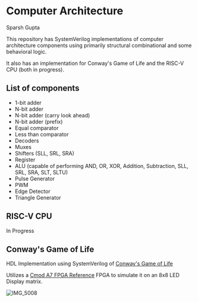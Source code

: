 # Computer Architecture

Sparsh Gupta

This repository has SystemVerilog implementations of computer architecture components using primarily structural combinational and some behavioral logic.

It also has an implementation for Conway's Game of Life and the RISC-V CPU (both in progress).

## List of components

- 1-bit adder
- N-bit adder 
- N-bit adder (carry look ahead)
- N-bit adder (prefix)
- Equal comparator
- Less than comparator
- Decoders
- Muxes
- Shifters (SLL, SRL, SRA)
- Register
- ALU (capable of performing AND, OR, XOR, Addition, Subtraction, SLL, SRL, SRA, SLT, SLTU)
- Pulse Generator
- PWM
- Edge Detector
- Triangle Generator

## RISC-V CPU

In Progress

## Conway's Game of Life

HDL Implementation using SystemVerilog of [Conway's Game of Life](https://en.wikipedia.org/wiki/Conway%27s_Game_of_Life)

Utilizes a [Cmod A7 FPGA Reference](https://digilent.com/reference/programmable-logic/cmod-a7/reference-manual) FPGA to simulate it on an 8x8 LED Display matrix. 

![IMG_5008](https://github.com/sparshgup/ComputerArchitecture/assets/19605629/8cafb751-4e53-4fb6-8c28-e7e01935a70a)
